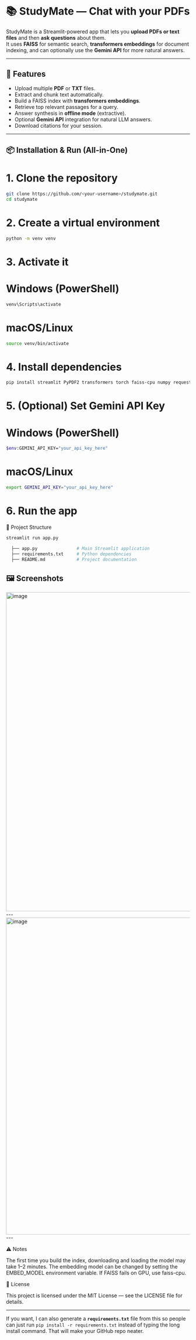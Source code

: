 # 📚 StudyMate — Chat with your PDFs

StudyMate is a Streamlit-powered app that lets you **upload PDFs or text files** and then **ask questions** about them.  
It uses **FAISS** for semantic search, **transformers embeddings** for document indexing, and can optionally use the **Gemini API** for more natural answers.

---

## 🚀 Features
- Upload multiple **PDF** or **TXT** files.
- Extract and chunk text automatically.
- Build a FAISS index with **transformers embeddings**.
- Retrieve top relevant passages for a query.
- Answer synthesis in **offline mode** (extractive).
- Optional **Gemini API** integration for natural LLM answers.
- Download citations for your session.

---

## 📦 Installation & Run (All-in-One)

# 1. Clone the repository
```bash
git clone https://github.com/<your-username>/studymate.git
cd studymate
```

# 2. Create a virtual environment
```bash
python -m venv venv
```

# 3. Activate it
# Windows (PowerShell)
```bash
venv\Scripts\activate
```
# macOS/Linux
```bash
source venv/bin/activate
```

# 4. Install dependencies
```bash
pip install streamlit PyPDF2 transformers torch faiss-cpu numpy requests
```

# 5. (Optional) Set Gemini API Key
# Windows (PowerShell)
```bash
$env:GEMINI_API_KEY="your_api_key_here"
```

# macOS/Linux
```bash
export GEMINI_API_KEY="your_api_key_here"
```

# 6. Run the app

📂 Project Structure
```bash
streamlit run app.py

  ├── app.py               # Main Streamlit application
  ├── requirements.txt     # Python dependencies
  ├── README.md            # Project documentation

```

🖼️ Screenshots
---
<img width="1918" height="872" alt="image" src="https://github.com/user-attachments/assets/eaa4edc2-cc23-41ed-88c5-3227657e17f5" />
---
<img width="1918" height="866" alt="image" src="https://github.com/user-attachments/assets/8ee58c31-5281-4e53-8433-7ae63721eb32" />
---

⚠️ Notes

The first time you build the index, downloading and loading the model may take 1–2 minutes.
The embedding model can be changed by setting the EMBED_MODEL environment variable.
If FAISS fails on GPU, use faiss-cpu.

📜 License

This project is licensed under the MIT License — see the LICENSE file for details.


---

If you want, I can also generate a **`requirements.txt`** file from this so people can just run `pip install -r requirements.txt` instead of typing the long install command. That will make your GitHub repo neater.
